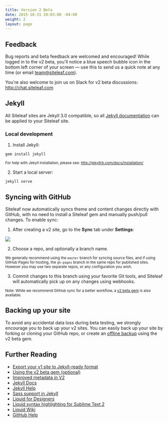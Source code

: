 ```yaml
---
title: Version 2 Beta
date: 2015-10-31 20:03:00 -04:00
weight: 2
layout: page
---
```


## Feedback

Bug reports and beta feedback are welcomed and encouraged! While logged in to the v2 beta, you'll notice a blue speech bubble icon in the bottom left corner of your screen — use this to send us a quick note at any time (or email <team@siteleaf.com>).

You're also welcome to join us on Slack for v2 beta discussions: <http://chat.siteleaf.com>

## Jekyll

All Siteleaf sites are Jekyll 3.0 compatible, so all [Jekyll documentation](http://jekyllrb.com/docs/home/) can be applied to your Siteleaf site.

### Local development

1) Install Jekyll:
```
gem install jekyll
```

<small>For help with Jekyll installation, please see: <http://jekyllrb.com/docs/installation/></small>

2) Start a local server:
```
jekyll serve
```

## Syncing with GitHub

Siteleaf now automatically syncs theme and content changes directly with GitHub, with no need to install a Siteleaf gem and manually push/pull changes. To enable sync:

1) After creating a v2 site, go to the **Sync** tab under **Settings**:

![](http://drp.mk/i/FvgLjssgFN.png)

2) Choose a repo, and optionally a branch name.

<small>We generally recommend using the `master` branch for syncing source files, and if using GitHub Pages for hosting, the `gh-pages` branch in the same repo for published sites. However you may use two separate repos, or any configuration you wish.</small>

3) Commit changes to this branch using your favorite Git tools, and Siteleaf will automatically pick up on any changes using webhooks.

<small>Note: While we recommend GitHub sync for a better workflow, a [v2 beta gem](/help/v2/gem) is also available.</small>

## Backing up your site

To avoid any accidental data loss during beta testing, we strongly encourage you to back up your v2 sites. You can easily back up your site by forking or cloning your GitHub repo, or create an [offline backup](/help/v2/gem#backup) using the v2 beta gem.

## Further Reading

- [Export your v1 site to Jekyll-ready format](/getting-started/export-v1)
- [Using the v2 beta gem (optional)](/getting-started/v2-gem)
- [Improved metadata in V2](/getting-started/improved-metadata-in-v2)
- [Jekyll Docs](http://jekyllrb.com/docs/home/)
- [Jekyll Help](https://talk.jekyllrb.com)
- [Sass support in Jekyll](http://jekyllrb.com/docs/assets/#sassscss)
- [Liquid for Designers](https://github.com/Shopify/liquid/wiki/Liquid-for-Designers)
- [Liquid syntax highlighting for Sublime Text 2](https://bitbucket.org/granteagon/shopify-liquid/src/ccb7a8040615/README.rst)
- [Liquid Wiki](http://wiki.shopify.com/Liquid)
- [GitHub Help](https://help.github.com)